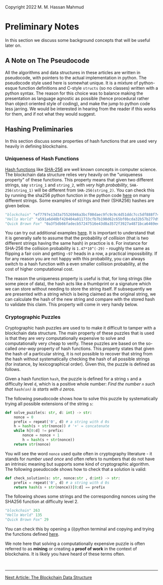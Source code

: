 Copyright 2022 M. M. Hassan Mahmud


# Preliminary Notes

In this section we discuss some background concepts that will be useful later on. 

## A Note on The Pseudocode

All the algorithms and data structures in these articles are written in pseudocode, with pointers to the actual implementation in python. The pseudocode style used here is somewhat unique. It is a mixture of python-esque function definitions and C-style `structs` (so no classes) written with a python syntax. The reason for this choice was to balance making the presentation as language agnostic as possible (hence procedural rather than object oriented style of coding), and make the jump to python code less jarring. We would be interested in hearing from the reader if this works for them, and if not what they would suggest.

## Hashing Preliminaries

In this section discuss some properties of hash functions that are used very heavily in defining blockchains. 

### Uniqueness of Hash Functions

[Hash functions](https://en.wikipedia.org/wiki/Hash_function) like [SHA-256](https://en.wikipedia.org/wiki/SHA-2) are well known concepts in computer science. The blockchain data structure relies very heavily on the "uniqueness property" of these functions. This property means that given two different strings, say `string_1` and `string_2`, with _very high probability_, `SHA-256(string_1)` will be different from `SHA-256(string_2)`. You can check this by running the sha256 python function in the python code [here](../blockchain_proto/puzzle.py#L12) on many different strings. Some examples of strings and their (SHA256) hashes are given below.

```python
"blockchain" "ef7797e13d3a75526946a3bcf00daec9fc9c9c4d51ddc7cc5df888f74dd434d1"
"Hello World" "a591a6d40bf420404a011733cfb7b190d62c65bf0bcda32b57b277d9ad9f146e"
"Quick Brown Fox" "0a3f5db66fadecb57247516e43d8a3572f3927a4871bca6469ee5a6fb3022041"
```

You can try out additional examples [here](https://www.wolframalpha.com/input?i=SHA256+%7C+blockchain). It is important to understand that it is generally safe to assume that the probability of _collision_ (that is two different strings having the same hash) in practice is `0`. For instance for SHA-256 the collision probability is `1.47*10^(-29)` - roughly the same as flipping a fair coin and getting `~97` heads in a row, a practical impossibility. If for any reason you are not happy with this probability, you can always switch to a hash function with a even smaller collision probability, at the cost of higher computational cost.

The reason the uniqueness property is useful is that, for long strings (like some piece of data), the hash acts like a thumbprint or a signature which we can store without needing to store the string itself. If subsequently we are presented with a string which is being claimed as the original string, we can calculate the hash of the new string and compare with the stored hash to validate this claim. This property will come in very handy below.

### Cryptographic Puzzles

Cryptographic hash puzzles are used to to make it difficult to tamper with a blockchain data structure. The main property of these puzzles that is used is that they are very computationally expensive to solve and computationally very cheap to verify. These puzzles are based on the so-called _one-way_ property of hash functions. This property states that given the hash of a particular string, it is not possible to recover that string from the hash without systematically checking the hash of all possible strings (for instance, by lexicographical order). Given this, the puzzle is defined as follows.

Given a hash function `hash`, the puzzle is defined for a string `s` and a difficulty level `d`, which is a positive whole number: _Find the number `n` such that `hash(sn)` is starts with `d` zeros._ 

The following pseudocode shows how to solve this puzzle by systematically trying all possible extensions of the string `s`:
```python
def solve_puzzle(s: str, d: int) -> str:
    nonce = 0
    prefix = repeat('0', d) # a string with d 0s
    h = hash(s + str(nonce)) # '+' = concatenate
    while h[0:d] != prefix:
        nonce = nonce + 1
        h = hash(s + str(nonce))
    return str(nonce)
```
You will see the word `nonce` used quite often in cryptography literature - it stands for *number used once* and often refers to numbers that do not have an intrinsic meaning but supports some kind of cryptographic algorithm. The following pseudocode shows how to check that a solution is valid:

```python
def check_solution(s: str, nonce:str , d:int) -> str:
    prefix = repeat('0', d) # a string with d 0s
    return hash(s + str(nonce))[0:d] == prefix
```

The following shows some strings and the corresponding nonces using the SHA256 function at difficulty level 2.
```python
"blockchain" 263
"Hello World" 135
"Quick Brown Fox" 29
```
You can check this by opening a (i)python terminal and copying and trying the functions defined [here](../blockchain_proto/puzzle.py).

We note here that solving a computationally expensive puzzle is often referred to as **mining** or creating a **proof of work** in the context of blockchains. It is likely you have heard of these terms often.

<br>
<hr>

[Next Article: The Blockchain Data Structure](./docs/bc_proto_blockchain_ds.md)
